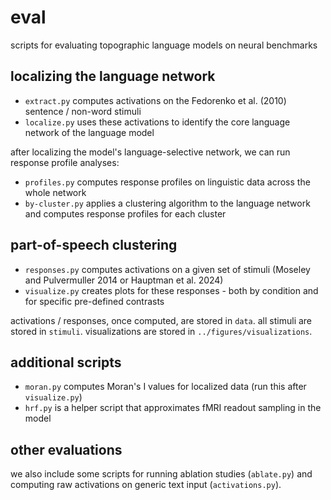 # eval
scripts for evaluating topographic language models on neural benchmarks

## localizing the language network
* `extract.py` computes activations on the Fedorenko et al. (2010) sentence / non-word stimuli
* `localize.py` uses these activations to identify the core language network of the language model

after localizing the model's language-selective network, we can run response profile analyses:
* `profiles.py` computes response profiles on linguistic data across the whole network
* `by-cluster.py` applies a clustering algorithm to the language network and computes response profiles for each cluster

## part-of-speech clustering
* `responses.py` computes activations on a given set of stimuli (Moseley and Pulvermuller 2014 or Hauptman et al. 2024)
* `visualize.py` creates plots for these responses - both by condition and for specific pre-defined contrasts

activations / responses, once computed, are stored in `data`. all stimuli are stored in `stimuli`. visualizations are stored in `../figures/visualizations`.

## additional scripts
* `moran.py` computes Moran's I values for localized data (run this after `visualize.py`)
* `hrf.py` is a helper script that approximates fMRI readout sampling in the model

## other evaluations
we also include some scripts for running ablation studies (`ablate.py`) and computing raw activations on generic text input (`activations.py`).
